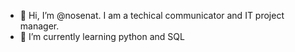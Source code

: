 - 👋 Hi, I’m @nosenat. I am a techical communicator and IT project manager.
- 🌱 I’m currently learning python and SQL

<!---
nosenat/nosenat is a ✨ special ✨ repository because its `README.md` (this file) appears on your GitHub profile.
You can click the Preview link to take a look at your changes.
--->
